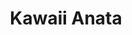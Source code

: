 --- 
title: "Kawaii Anata"
publishdate: "2019-5-14T16:48:46+02:00"
src: "https://365manga.net/manga/kawaii-anata"
image: "https://data.365manga.net/images/thumbnails/19336-kawaii-anata.jpg"
description: "Collection of short stories: - Maple Love Two college students become friends, but one of them has fallen for the other.. - Love Letter A girl asks her friend to give a love letter to a boy for her. Too bad she has no idea her friend is in love with her... - Cycling Under a Starlit Sky - Kawaii Anata (Your Cuteness) This is about a boyish girl who…"
---
